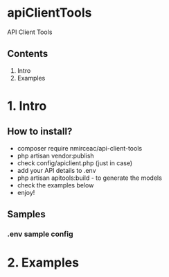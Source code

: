 # apiClientTools
API Client Tools

## Contents
1. Intro
2. Examples

# 1. Intro

## How to install?

- composer require nmirceac/api-client-tools
- php artisan vendor:publish
- check config/apiclient.php (just in case)
- add your API details to .env
- php artisan apitools:build - to generate the models
- check the examples below
- enjoy! 

## Samples

### .env sample config


# 2. Examples

